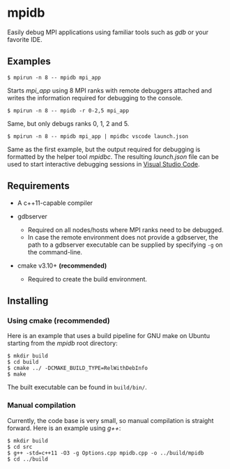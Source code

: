 # mpidb
Easily debug MPI applications using familiar tools such as *gdb* or your favorite IDE.

## Examples

```$ git clone https://github.com/manie204/mpidb.git
$ mpirun -n 8 -- mpidb mpi_app
```
Starts *mpi_app* using 8 MPI ranks with remote debuggers attached and writes the information required for debugging to the console.

```$ git clone https://github.com/manie204/mpidb.git
$ mpirun -n 8 -- mpidb -r 0-2,5 mpi_app
```
Same, but only debugs ranks 0, 1, 2 and 5.

```$ git clone https://github.com/manie204/mpidb.git
$ mpirun -n 8 -- mpidb mpi_app | mpidbc vscode launch.json
```
Same as the first example, but the output required for debugging is formatted by the helper tool *mpidbc*.
The resulting *launch.json* file can be used to start interactive debugging sessions in [Visual Studio Code](https://github.com/Microsoft/vscode).

## Requirements

* A c++11-capable compiler

* gdbserver
  * Required on all nodes/hosts where MPI ranks need to be debugged.
  * In case the remote environment does not provide a gdbserver, the path to a gdbserver executable can be supplied by specifying ```-g``` on the command-line.

* cmake v3.10+ **(recommended)**
  * Required to create the build environment.
  
## Installing

### Using cmake **(recommended)**

Here is an example that uses a build pipeline for GNU make on Ubuntu starting from the *mpidb* root directory:
```shell
$ mkdir build
$ cd build
$ cmake ../ -DCMAKE_BUILD_TYPE=RelWithDebInfo
$ make
```

The built executable can be found in ```build/bin/```.

### Manual compilation

Currently, the code base is very small, so manual compilation is straight forward.
Here is an example using *g++*:
```shell
$ mkdir build
$ cd src
$ g++ -std=c++11 -O3 -g Options.cpp mpidb.cpp -o ../build/mpidb
$ cd ../build
```
